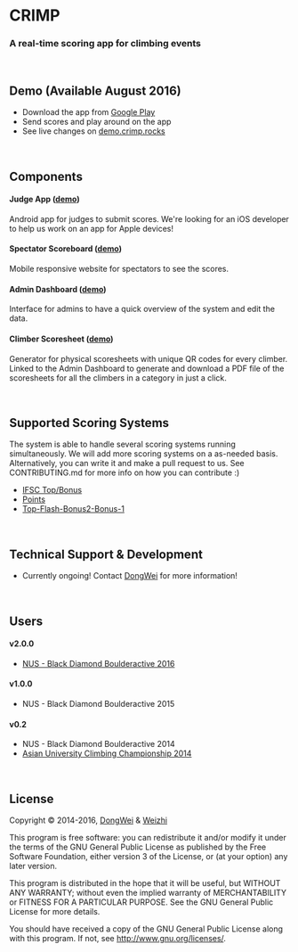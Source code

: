 # CRIMP
### A real-time scoring app for climbing events

<!-- Badges -->

<br>

## Demo (Available August 2016)
* Download the app from [Google Play]()
* Send scores and play around on the app
* See live changes on [demo.crimp.rocks](https://demo.crimp.rocks)

<br>

## Components
#### Judge App ([demo]())
Android app for judges to submit scores. We're looking for an iOS developer to help us work on an app for Apple devices!

#### Spectator Scoreboard ([demo]())
Mobile responsive website for spectators to see the scores.

#### Admin Dashboard ([demo]())
Interface for admins to have a quick overview of the system and edit the data.

#### Climber Scoresheet ([demo]())
Generator for physical scoresheets with unique QR codes for every climber. Linked to the Admin Dashboard to generate and download a PDF file of the scoresheets for all the climbers in a category in just a click.

<br>

## Supported Scoring Systems
The system is able to handle several scoring systems running simultaneously. We will add more scoring systems on a as-needed basis. Alternatively, you can write it and make a pull request to us. See CONTRIBUTING.md for more info on how you can contribute :)

* [IFSC Top/Bonus]()
* [Points]()
* [Top-Flash-Bonus2-Bonus-1]()

<br>

## Technical Support & Development
* Currently ongoing! Contact <a href="https://github.com/leedongwei">DongWei</a> for more information!

<br>

## Users
#### v2.0.0
* [NUS - Black Diamond Boulderactive 2016](http://boulderactive.nusclimb.com)

#### v1.0.0
* NUS - Black Diamond Boulderactive 2015

#### v0.2
* NUS - Black Diamond Boulderactive 2014
* [Asian University Climbing Championship 2014](http://nus.edu.sg/osa/src/competitive/competitions/aucc)

<br>

## License
Copyright © 2014-2016, [DongWei](https://github.com/leedongwei) & [Weizhi](https://github.com/ecc-weizhi)

This program is free software: you can redistribute it and/or modify
it under the terms of the GNU General Public License as published by
the Free Software Foundation, either version 3 of the License, or
(at your option) any later version.

This program is distributed in the hope that it will be useful,
but WITHOUT ANY WARRANTY; without even the implied warranty of
MERCHANTABILITY or FITNESS FOR A PARTICULAR PURPOSE.  See the
GNU General Public License for more details.

You should have received a copy of the GNU General Public License
along with this program.  If not, see <http://www.gnu.org/licenses/>.
